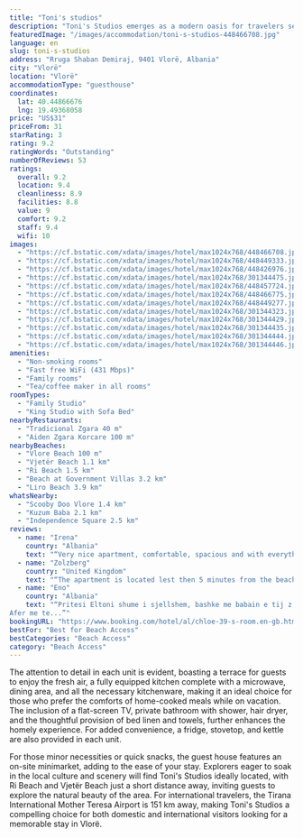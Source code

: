 ```yaml
---
title: "Toni's studios"
description: "Toni's Studios emerges as a modern oasis for travelers seeking the perfect blend of comfort and convenience in Vlorë, just a stone's throw away from the pristine Vlore Beach."
featuredImage: "/images/accommodation/toni-s-studios-448466708.jpg"
language: en
slug: toni-s-studios
address: "Rruga Shaban Demiraj, 9401 Vlorë, Albania"
city: "Vlorë"
location: "Vlorë"
accommodationType: "guesthouse"
coordinates:
  lat: 40.44866676
  lng: 19.49368058
price: "US$31"
priceFrom: 31
starRating: 3
rating: 9.2
ratingWords: "Outstanding"
numberOfReviews: 53
ratings:
  overall: 9.2
  location: 9.4
  cleanliness: 8.9
  facilities: 8.8
  value: 9
  comfort: 9.2
  staff: 9.4
  wifi: 10
images:
  - "https://cf.bstatic.com/xdata/images/hotel/max1024x768/448466708.jpg?k=096d0566ba30662c8eb337b04af20f057dadf5654b243679b5faf054323775eb&o=&hp=1"
  - "https://cf.bstatic.com/xdata/images/hotel/max1024x768/448449333.jpg?k=960c0efac3adb477c1692a844264069e91af5600401f011c7ee1737b1b3f81b7&o=&hp=1"
  - "https://cf.bstatic.com/xdata/images/hotel/max1024x768/448426976.jpg?k=ac31026eee0b8d3d0bc8d1b2c1013f46a4a59fa1d79e92b9c9201690c292aae6&o=&hp=1"
  - "https://cf.bstatic.com/xdata/images/hotel/max1024x768/301344475.jpg?k=3ecb1017153c045087084fc28bfd9440d469173ac0f37c6bdbb1a8c36c736cc2&o=&hp=1"
  - "https://cf.bstatic.com/xdata/images/hotel/max1024x768/448457724.jpg?k=a79a401c82045ae3bc31e227cbeca4e3f93a65e261906dda212d552196d601b0&o=&hp=1"
  - "https://cf.bstatic.com/xdata/images/hotel/max1024x768/448466775.jpg?k=2913bb78f94c4dd0385c7ad359a5b1f7ff9bfa23a69feca8d46cc707ca03786c&o=&hp=1"
  - "https://cf.bstatic.com/xdata/images/hotel/max1024x768/448449277.jpg?k=655516de1895479a4c07267a21ef993b8b2c9d55464f210d8237a50793d044ed&o=&hp=1"
  - "https://cf.bstatic.com/xdata/images/hotel/max1024x768/301344323.jpg?k=3c58eeb26cb7d5dca0e579ed99459733d9a9d0e86b61f248968a67447eca928c&o=&hp=1"
  - "https://cf.bstatic.com/xdata/images/hotel/max1024x768/301344429.jpg?k=8dd190c6ef0b1a6aa5213f0b0e3a75c3aa12ef3b72c4e62b18e251f2c1c49003&o=&hp=1"
  - "https://cf.bstatic.com/xdata/images/hotel/max1024x768/301344435.jpg?k=3802d78c4dd54b955dc5007ef71ab6442e93c2276872f3c27b14fab85a79efd2&o=&hp=1"
  - "https://cf.bstatic.com/xdata/images/hotel/max1024x768/301344444.jpg?k=f3fa52342fb72b4821406ff5ef0bcdf88acf45fa7ef4939285310526d5e86475&o=&hp=1"
  - "https://cf.bstatic.com/xdata/images/hotel/max1024x768/301344446.jpg?k=e421796843f2e728c4b2528c13d3eaba36a93f7483c94ce4cf3005b68d70ed0f&o=&hp=1"
amenities:
  - "Non-smoking rooms"
  - "Fast free WiFi (431 Mbps)"
  - "Family rooms"
  - "Tea/coffee maker in all rooms"
roomTypes:
  - "Family Studio"
  - "King Studio with Sofa Bed"
nearbyRestaurants:
  - "Tradicional Zgara 40 m"
  - "Aiden Zgara Korcare 100 m"
nearbyBeaches:
  - "Vlore Beach 100 m"
  - "Vjetër Beach 1.1 km"
  - "Ri Beach 1.5 km"
  - "Beach at Government Villas 3.2 km"
  - "Liro Beach 3.9 km"
whatsNearby:
  - "Scooby Doo Vlore 1.4 km"
  - "Kuzum Baba 2.1 km"
  - "Independence Square 2.5 km"
reviews:
  - name: "Irena"
    country: "Albania"
    text: "“Very nice apartment, comfortable, spacious and with everything needed inside. Super location! The owner was very kind. We will definitely come again, thank you!☺️”"
  - name: "Zolzberg"
    country: "United Kingdom"
    text: "“The apartment is located lest then 5 minutes from the beach, bars, and other amenities. Clean and nice. The host was so kind. We left some money in the apartment that they found while cleaning the next day. We were able to pick them up later. We...”"
  - name: "Eno"
    country: "Albania"
    text: "“Pritesi Eltoni shume i sjellshem, bashke me babain e tij z. Kastriot duke me pritur e per te me orientuar drejt baneses. Dhoma Chloe eshte super per nje familje te vogel dhe nje qendrim afat-shkurter. Gjithashtu pastertia noten 10.
Afer me te...”"
bookingURL: "https://www.booking.com/hotel/al/chloe-39-s-room.en-gb.html?aid=8035640"
bestFor: "Best for Beach Access"
bestCategories: "Beach Access"
category: "Beach Access"
---
```


The attention to detail in each unit is evident, boasting a terrace for guests to enjoy the fresh air, a fully equipped kitchen complete with a microwave, dining area, and all the necessary kitchenware, making it an ideal choice for those who prefer the comforts of home-cooked meals while on vacation. The inclusion of a flat-screen TV, private bathroom with shower, hair dryer, and the thoughtful provision of bed linen and towels, further enhances the homely experience. For added convenience, a fridge, stovetop, and kettle are also provided in each unit.

For those minor necessities or quick snacks, the guest house features an on-site minimarket, adding to the ease of your stay. Explorers eager to soak in the local culture and scenery will find Toni's Studios ideally located, with Ri Beach and Vjetër Beach just a short distance away, inviting guests to explore the natural beauty of the area. For international travelers, the Tirana International Mother Teresa Airport is 151 km away, making Toni's Studios a compelling choice for both domestic and international visitors looking for a memorable stay in Vlorë.